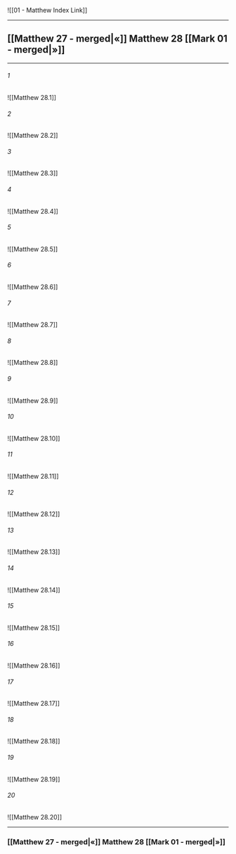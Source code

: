 ![[01 - Matthew Index Link]]

---
##  [[Matthew 27 - merged|«]] Matthew 28 [[Mark 01 - merged|»]]

---

###### 1
![[Matthew 28.1]] 

###### 2
![[Matthew 28.2]] 

###### 3
![[Matthew 28.3]] 

###### 4
![[Matthew 28.4]]

###### 5 
![[Matthew 28.5]] 

###### 6
![[Matthew 28.6]] 

###### 7
![[Matthew 28.7]] 

###### 8
![[Matthew 28.8]] 

###### 9
![[Matthew 28.9]] 

###### 10
![[Matthew 28.10]] 

###### 11
![[Matthew 28.11]] 

###### 12
![[Matthew 28.12]]

###### 13
![[Matthew 28.13]] 

###### 14
![[Matthew 28.14]] 

###### 15
![[Matthew 28.15]]

###### 16
![[Matthew 28.16]] 

###### 17
![[Matthew 28.17]]

###### 18
![[Matthew 28.18]] 

###### 19
![[Matthew 28.19]] 

###### 20
![[Matthew 28.20]]


---
###  [[Matthew 27 - merged|«]] Matthew 28 [[Mark 01 - merged|»]]
